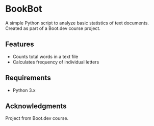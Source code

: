 # BookBot

A simple Python script to analyze basic statistics of text documents. Created as part of a Boot.dev course project.

## Features

- Counts total words in a text file
- Calculates frequency of individual letters

## Requirements

- Python 3.x

## Acknowledgments

Project from Boot.dev course.
